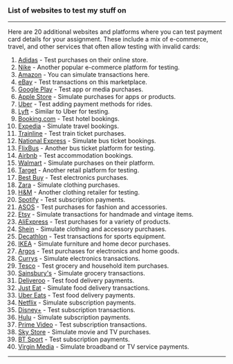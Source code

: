### List of websites to test my stuff on

---

Here are 20 additional websites and platforms where you can test payment card details for your assignment. These include a mix of e-commerce, travel, and other services that often allow testing with invalid cards:

1. [Adidas](https://www.adidas.com) - Test purchases on their online store.
2. [Nike](https://www.nike.com) - Another popular e-commerce platform for testing.
3. [Amazon](https://www.amazon.com) - You can simulate transactions here.
4. [eBay](https://www.ebay.com) - Test transactions on this marketplace.
5. [Google Play](https://play.google.com) - Test app or media purchases.
6. [Apple Store](https://www.apple.com) - Simulate purchases for apps or products.
7. [Uber](https://www.uber.com) - Test adding payment methods for rides.
8. [Lyft](https://www.lyft.com) - Similar to Uber for testing.
9. [Booking.com](https://www.booking.com) - Test hotel bookings.
10. [Expedia](https://www.expedia.com) - Simulate travel bookings.
11. [Trainline](https://www.thetrainline.com) - Test train ticket purchases.
12. [National Express](https://www.nationalexpress.com) - Simulate bus ticket bookings.
13. [FlixBus](https://www.flixbus.com) - Another bus ticket platform for testing.
14. [Airbnb](https://www.airbnb.com) - Test accommodation bookings.
15. [Walmart](https://www.walmart.com) - Simulate purchases on their platform.
16. [Target](https://www.target.com) - Another retail platform for testing.
17. [Best Buy](https://www.bestbuy.com) - Test electronics purchases.
18. [Zara](https://www.zara.com) - Simulate clothing purchases.
19. [H&M](https://www.hm.com) - Another clothing retailer for testing.
20. [Spotify](https://www.spotify.com) - Test subscription payments.
21. [ASOS](https://www.asos.com) - Test purchases for fashion and accessories.
22. [Etsy](https://www.etsy.com) - Simulate transactions for handmade and vintage items.
23. [AliExpress](https://www.aliexpress.com) - Test purchases for a variety of products.
24. [Shein](https://www.shein.com) - Simulate clothing and accessory purchases.
25. [Decathlon](https://www.decathlon.com) - Test transactions for sports equipment.
26. [IKEA](https://www.ikea.com) - Simulate furniture and home decor purchases.
27. [Argos](https://www.argos.co.uk) - Test purchases for electronics and home goods.
28. [Currys](https://www.currys.co.uk) - Simulate electronics transactions.
29. [Tesco](https://www.tesco.com) - Test grocery and household item purchases.
30. [Sainsbury's](https://www.sainsburys.co.uk) - Simulate grocery transactions.
31. [Deliveroo](https://www.deliveroo.co.uk) - Test food delivery payments.
32. [Just Eat](https://www.just-eat.co.uk) - Simulate food delivery transactions.
33. [Uber Eats](https://www.ubereats.com) - Test food delivery payments.
34. [Netflix](https://www.netflix.com) - Simulate subscription payments.
35. [Disney+](https://www.disneyplus.com) - Test subscription transactions.
36. [Hulu](https://www.hulu.com) - Simulate subscription payments.
37. [Prime Video](https://www.primevideo.com) - Test subscription transactions.
38. [Sky Store](https://www.sky.com/store) - Simulate movie and TV purchases.
39. [BT Sport](https://www.bt.com/sport) - Test subscription payments.
40. [Virgin Media](https://www.virginmedia.com) - Simulate broadband or TV service payments.

---

